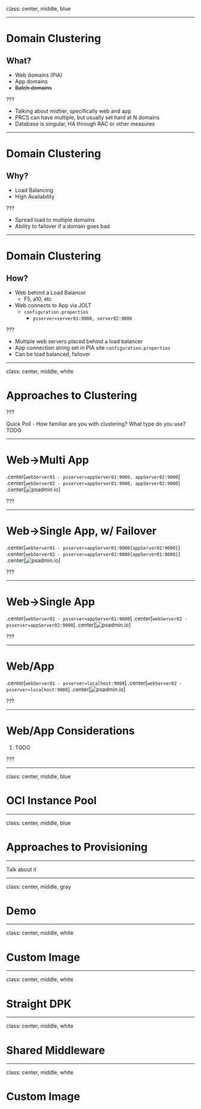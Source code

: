 class: center, middle, blue

---

# Domain Clustering 

## What?

* Web domains (PIA)
* App domains
* ~~Batch domains~~

???

* Talking about midtier, specifically web and app
* PRCS can have multiple, but usually set hard at N domains
* Database is singular, HA through RAC or other measures

---

# Domain Clustering 

## Why?

* Load Balancing
* High Availability

???

* Spread load to multiple domains
* Ability to failover if a domain goes bad

---

# Domain Clustering 

## How?

* Web behind a Load Balancer
    * F5, a10, etc
* Web connects to App via JOLT
    * `configuration.properties`
        * `psserver=server01:9000, server02:9000`

???

* Multiple web servers placed behind a load balancer
* App connection string set in PIA site `configuration.properties`
* Can be load balanced, failover

---
class: center, middle, white

# Approaches to Clustering

???

Quick Poll - How familiar are you with clustering? What type do you use? TODO

---

# Web->Multi App

.center[`webServer01 - psserver=appServer01:9000, appServer02:9000`]
.center[`webServer02 - psserver=appServer01:9000, appServer02:9000`]
.center[![psadmin.io](images/cluster-multi.png)]

???

---

# Web->Single App, w/ Failover

.center[`webServer01 - psserver=appServer01:9000{appServer02:9000}`]
.center[`webServer02 - psserver=appServer02:9000{appServer01:9000}`]
.center[![psadmin.io](images/cluster-failover.png)]

???

---

# Web->Single App

.center[`webServer01 - psserver=appServer01:9000`]
.center[`webServer02 - psserver=appServer02:9000`]
.center[![psadmin.io](images/cluster-single.png)]

???

---

# Web/App

.center[`webServer01 - psserver=localhost:9000`]
.center[`webServer02 - psserver=localhost:9000`]
.center[![psadmin.io](images/cluster-webapp.png)]

???

---

# Web/App Considerations

1. TODO

???

---
class: center, middle, blue

# OCI Instance Pool

---
class: center, middle, blue

# Approaches to Provisioning

---

Talk about it

---
class: center, middle, gray

# Demo

---
class: center, middle, white

# Custom Image

---
class: center, middle, white

# Straight DPK

---
class: center, middle, white

# Shared Middleware

---
class: center, middle, white

# Custom Image